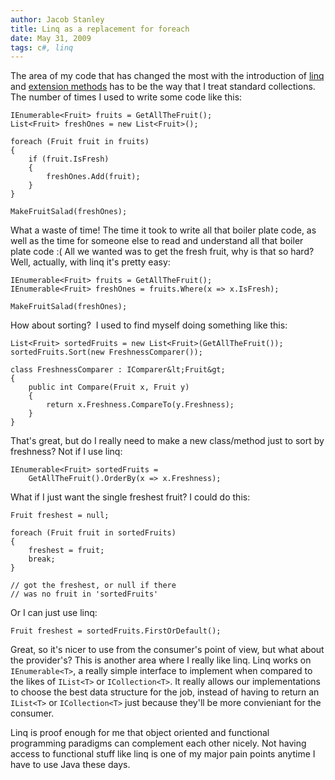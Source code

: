 ```yaml
---
author: Jacob Stanley
title: Linq as a replacement for foreach
date: May 31, 2009
tags: c#, linq
---
```


The area of my code that has changed the most with the introduction of
[linq](http://en.wikipedia.org/wiki/Language_Integrated_Query) and
[extension methods](http://en.wikipedia.org/wiki/Extension_method) has
to be the way that I treat standard collections. The number of times I
used to write some code like this:

~~~{.cs}
IEnumerable<Fruit> fruits = GetAllTheFruit();
List<Fruit> freshOnes = new List<Fruit>();

foreach (Fruit fruit in fruits)
{
    if (fruit.IsFresh)
    {
        freshOnes.Add(fruit);
    }
}

MakeFruitSalad(freshOnes);
~~~

What a waste of time! The time it took to write all that boiler plate
code, as well as the time for someone else to read and understand all
that boiler plate code :( All we wanted was to get the fresh fruit, why
is that so hard? Well, actually, with linq it's pretty easy:

~~~{.cs}
IEnumerable<Fruit> fruits = GetAllTheFruit();
IEnumerable<Fruit> freshOnes = fruits.Where(x => x.IsFresh);

MakeFruitSalad(freshOnes);
~~~

How about sorting?  I used to find myself doing something like this:

~~~{.cs}
List<Fruit> sortedFruits = new List<Fruit>(GetAllTheFruit());
sortedFruits.Sort(new FreshnessComparer());

class FreshnessComparer : IComparer&lt;Fruit&gt;
{
    public int Compare(Fruit x, Fruit y)
    {
        return x.Freshness.CompareTo(y.Freshness);
    }
}
~~~

That's great, but do I really need to make a new class/method just to
sort by freshness? Not if I use linq:

~~~{.cs}
IEnumerable<Fruit> sortedFruits =
    GetAllTheFruit().OrderBy(x => x.Freshness);
~~~

What if I just want the single freshest fruit? I could do this:

~~~{.cs}
Fruit freshest = null;

foreach (Fruit fruit in sortedFruits)
{
    freshest = fruit;
    break;
}

// got the freshest, or null if there
// was no fruit in 'sortedFruits'
~~~

Or I can just use linq:

~~~{.cs}
Fruit freshest = sortedFruits.FirstOrDefault();
~~~

Great, so it's nicer to use from the consumer's point of view, but what
about the provider's? This is another area where I really like linq.
Linq works on `IEnumerable<T>`, a really simple interface to implement
when compared to the likes of `IList<T>` or `ICollection<T>`. It really
allows our implementations to choose the best data structure for the
job, instead of having to return an `IList<T>` or `ICollection<T>` just
because they'll be more convieniant for the consumer.

Linq is proof enough for me that object oriented and functional
programming paradigms can complement each other nicely. Not having
access to functional stuff like linq is one of my major pain points
anytime I have to use Java these days.
